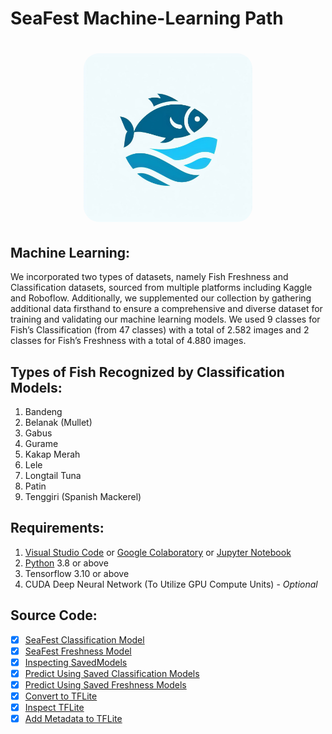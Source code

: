 <h1>SeaFest Machine-Learning Path<h1>
  <h1 align="center">
    <img src="https://github.com/SeaFest-Capstone/Cloud-Computing-new/blob/main/seaFest.jpg?raw=true" width="270" style="border-radius: 25px;"></img>
  </h1>
 <h2>Machine Learning:</h2>
We incorporated two types of datasets, namely Fish Freshness and Classification datasets, sourced from multiple platforms including Kaggle and Roboflow. Additionally, we supplemented our collection by gathering additional data firsthand to ensure a comprehensive and diverse dataset for training and validating our machine learning models. We used 9 classes for Fish’s Classification (from 47 classes) with a total of 2.582 images and 2 classes for Fish’s Freshness with a total of 4.880 images. 

<h2>Types of Fish Recognized by Classification Models:</h2>

1. Bandeng
2. Belanak (Mullet)
3. Gabus
4. Gurame
5. Kakap Merah
6. Lele
7. Longtail Tuna
8. Patin
9. Tenggiri (Spanish Mackerel)
 
<h2>Requirements:</h2>
 
1. [Visual Studio Code](https://code.visualstudio.com/) or [Google Colaboratory](https://colab.research.google.com/) or [Jupyter Notebook](https://test-jupyter.readthedocs.io/en/latest/install.html)
2. [Python](https://www.python.org/downloads/) 3.8 or above
3. Tensorflow 3.10 or above
4. CUDA Deep Neural Network (To Utilize GPU Compute Units) - <i>Optional</i>

<h2>Source Code:</h2>
 
- [x] [SeaFest Classification Model](https://github.com/SeaFest-Capstone/Machine-Learning/blob/master/SeaFest/SeaFest_Classification.py)
- [x] [SeaFest Freshness Model](https://github.com/SeaFest-Capstone/Machine-Learning/blob/master/SeaFest/SeaFest_Freshness.py)
- [x] [Inspecting SavedModels](https://github.com/SeaFest-Capstone/Machine-Learning/blob/master/SeaFest/inspectModels.py)
- [x] [Predict Using Saved Classification Models](https://github.com/SeaFest-Capstone/Machine-Learning/blob/master/SeaFest/ClassificationPredictTesting.py)
- [x] [Predict Using Saved Freshness Models](https://github.com/SeaFest-Capstone/Machine-Learning/blob/master/SeaFest/FreshnessPredictTesting.py)
- [x] [Convert to TFLite](https://github.com/SeaFest-Capstone/Machine-Learning/blob/master/SeaFest/Convert%20to%20TFLITE.py)
- [x] [Inspect TFLite](https://github.com/SeaFest-Capstone/Machine-Learning/blob/master/SeaFest/Inspect%20TFLite.py)
- [x] [Add Metadata to TFLite](https://github.com/SeaFest-Capstone/Machine-Learning/blob/master/SeaFest/TFLite_Metadata.ipynb)
